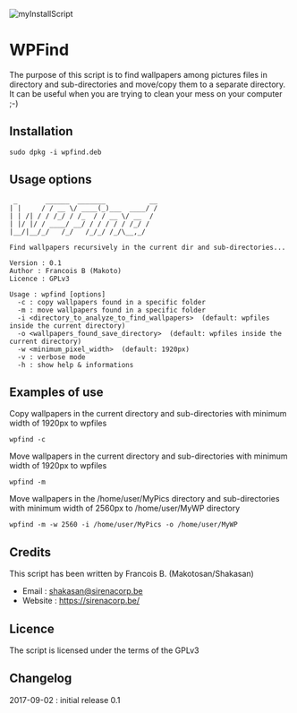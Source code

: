 ![myInstallScript](https://sirenacorp.be/wp-content/uploads/2016/01/logo-1.png)

WPFind
======

The purpose of this script is to find wallpapers among pictures files in directory and sub-directories and move/copy them to a separate directory.
It can be useful when you are trying to clean your mess on your computer ;-)

Installation
------------

```
sudo dpkg -i wpfind.deb
```

Usage options
-------------

```
 _       ______  _______           __
| |     / / __ \/ ____(_)___  ____/ /
| | /| / / /_/ / /_  / / __ \/ __  /
| |/ |/ / ____/ __/ / / / / / /_/ /  
|__/|__/_/   /_/   /_/_/ /_/\__,_/   

Find wallpapers recursively in the current dir and sub-directories...

Version : 0.1
Author : Francois B (Makoto)
Licence : GPLv3

Usage : wpfind [options]
  -c : copy wallpapers found in a specific folder
  -m : move wallpapers found in a specific folder
  -i <directory_to_analyze_to_find_wallpapers>  (default: wpfiles inside the current directory)
  -o <wallpapers_found_save_directory>  (default: wpfiles inside the current directory)
  -w <minimum_pixel_width>  (default: 1920px)
  -v : verbose mode
  -h : show help & informations
```

Examples of use
---------------

Copy wallpapers in the current directory and sub-directories with minimum width of 1920px to wpfiles

```
wpfind -c

```

Move wallpapers in the current directory and sub-directories with minimum width of 1920px to wpfiles

```
wpfind -m

```

Move wallpapers in the /home/user/MyPics directory and sub-directories with minimum width of 2560px to /home/user/MyWP directory

```
wpfind -m -w 2560 -i /home/user/MyPics -o /home/user/MyWP

```

Credits
-------

This script has been written by Francois B. (Makotosan/Shakasan)

* Email : shakasan@sirenacorp.be
* Website : https://sirenacorp.be/

Licence
-------

The script is licensed under the terms of the GPLv3

Changelog
---------
2017-09-02 : initial release 0.1
